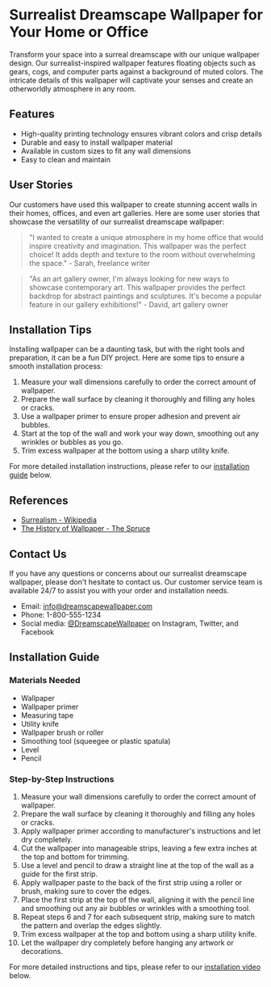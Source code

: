 <!--
Write me content for website with wallpaper which alt text is:

"A surrealist-inspired wallpaper with floating objects such as gears, cogs, and computer parts, against a background of muted colors."

The name/title of the page should not be 1:1 copy of the alt text but rather a real content of the website which is using this wallpaper.

- Use markdown format
- Start with the heading
- The content should look like a real website
- Include real sections like references, contact, user stories, etc. use things relevant to the page purpose.
- Feel free to use structure like headings, bullets, numbering, blockquotes, paragraphs, horizontal lines, etc.
- You can use formatting like bold or _italic_
- You can include UTF-8 emojis
- Links should be only #hash anchors (and you can refer to the document itself)
- Do not include images
-->

<!--font:Montserrat-->

# Surrealist Dreamscape Wallpaper for Your Home or Office

Transform your space into a surreal dreamscape with our unique wallpaper design. Our surrealist-inspired wallpaper features floating objects such as gears, cogs, and computer parts against a background of muted colors. The intricate details of this wallpaper will captivate your senses and create an otherworldly atmosphere in any room.

## Features

-   High-quality printing technology ensures vibrant colors and crisp details
-   Durable and easy to install wallpaper material
-   Available in custom sizes to fit any wall dimensions
-   Easy to clean and maintain

## User Stories

Our customers have used this wallpaper to create stunning accent walls in their homes, offices, and even art galleries. Here are some user stories that showcase the versatility of our surrealist dreamscape wallpaper:

> "I wanted to create a unique atmosphere in my home office that would inspire creativity and imagination. This wallpaper was the perfect choice! It adds depth and texture to the room without overwhelming the space." - Sarah, freelance writer

> "As an art gallery owner, I'm always looking for new ways to showcase contemporary art. This wallpaper provides the perfect backdrop for abstract paintings and sculptures. It's become a popular feature in our gallery exhibitions!" - David, art gallery owner

## Installation Tips

Installing wallpaper can be a daunting task, but with the right tools and preparation, it can be a fun DIY project. Here are some tips to ensure a smooth installation process:

1. Measure your wall dimensions carefully to order the correct amount of wallpaper.
2. Prepare the wall surface by cleaning it thoroughly and filling any holes or cracks.
3. Use a wallpaper primer to ensure proper adhesion and prevent air bubbles.
4. Start at the top of the wall and work your way down, smoothing out any wrinkles or bubbles as you go.
5. Trim excess wallpaper at the bottom using a sharp utility knife.

For more detailed installation instructions, please refer to our [installation guide](#installation-guide) below.

## References

-   [Surrealism - Wikipedia](https://en.wikipedia.org/wiki/Surrealism)
-   [The History of Wallpaper - The Spruce](https://www.thespruce.com/history-of-wallpaper-1977448)

## Contact Us

If you have any questions or concerns about our surrealist dreamscape wallpaper, please don't hesitate to contact us. Our customer service team is available 24/7 to assist you with your order and installation needs.

-   Email: info@dreamscapewallpaper.com
-   Phone: 1-800-555-1234
-   Social media: [@DreamscapeWallpaper](#social-media) on Instagram, Twitter, and Facebook

## Installation Guide

### Materials Needed

-   Wallpaper
-   Wallpaper primer
-   Measuring tape
-   Utility knife
-   Wallpaper brush or roller
-   Smoothing tool (squeegee or plastic spatula)
-   Level
-   Pencil

### Step-by-Step Instructions

1. Measure your wall dimensions carefully to order the correct amount of wallpaper.
2. Prepare the wall surface by cleaning it thoroughly and filling any holes or cracks.
3. Apply wallpaper primer according to manufacturer's instructions and let dry completely.
4. Cut the wallpaper into manageable strips, leaving a few extra inches at the top and bottom for trimming.
5. Use a level and pencil to draw a straight line at the top of the wall as a guide for the first strip.
6. Apply wallpaper paste to the back of the first strip using a roller or brush, making sure to cover the edges.
7. Place the first strip at the top of the wall, aligning it with the pencil line and smoothing out any air bubbles or wrinkles with a smoothing tool.
8. Repeat steps 6 and 7 for each subsequent strip, making sure to match the pattern and overlap the edges slightly.
9. Trim excess wallpaper at the top and bottom using a sharp utility knife.
10. Let the wallpaper dry completely before hanging any artwork or decorations.

For more detailed instructions and tips, please refer to our [installation video](#installation-video) below.
